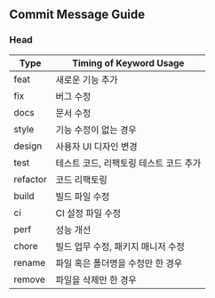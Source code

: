 ## Commit Message Guide

### Head

| Type     | Timing of Keyword Usage                |
| -------- | -------------------------------------- |
| feat     | 새로운 기능 추가                       |
| fix      | 버그 수정                              |
| docs     | 문서 수정                              |
| style    | 기능 수정이 없는 경우                  |
| design   | 사용자 UI 디자인 변경                  |
| test     | 테스트 코드, 리팩토링 테스트 코드 추가 |
| refactor | 코드 리팩토링                          |
| build    | 빌드 파일 수정                         |
| ci       | CI 설정 파일 수정                      |
| perf     | 성능 개선                              |
| chore    | 빌드 업무 수정, 패키지 매니저 수정     |
| rename   | 파일 혹은 폴더명을 수정만 한 경우      |
| remove   | 파일을 삭제만 한 경우                  |

<br>
